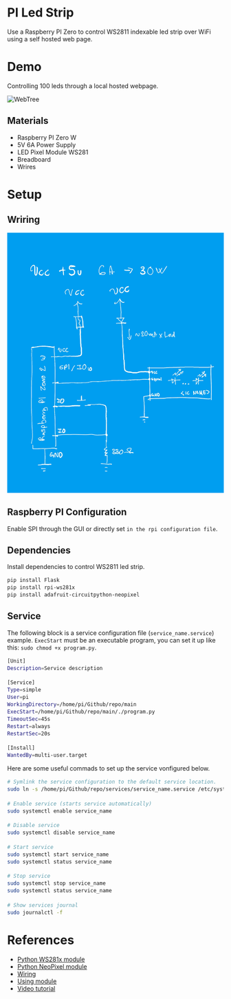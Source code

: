 # PI Led Strip
Use a Raspberry PI Zero to control WS2811 indexable led strip over WiFi using a self hosted web page.

# Demo
Controlling 100 leds through a local hosted webpage.  

![WebTree](./preview/demo.gif)

## Materials
- Raspberry PI Zero W
- 5V 6A Power Supply
- LED Pixel Module WS281
- Breadboard
- Wrires

# Setup
## Wriring
![Wiring](./preview/wiring.png)

## Raspberry PI Configuration
Enable SPI through the GUI or directly set `` in the rpi configuration file ``.

## Dependencies
Install dependencies to control WS2811 led strip.
```bash
pip install Flask
pip install rpi-ws281x
pip install adafruit-circuitpython-neopixel
```
## Service
The following block is a service configuration file (`service_name.service`) example. `ExecStart` must be an executable program, you can set it up like this: `sudo chmod +x program.py`.

```bash
[Unit]
Description=Service description

[Service]
Type=simple
User=pi
WorkingDirectory=/home/pi/Github/repo/main
ExecStart=/home/pi/Github/repo/main/./program.py
TimeoutSec=45s
Restart=always
RestartSec=20s

[Install]
WantedBy=multi-user.target
```

Here are some useful commads to set up the service vonfigured below.
```bash
# Symlink the service configuration to the default service location.
sudo ln -s /home/pi/Github/repo/services/service_name.service /etc/systemd/system

# Enable service (starts service automatically)
sudo systemctl enable service_name

# Disable service
sudo systemctl disable service_name

# Start service
sudo systemctl start service_name
sudo systemctl status service_name

# Stop service
sudo systemctl stop service_name
sudo systemctl status service_name

# Show services journal
sudo journalctl -f
```

# References
- [Python WS281x module](https://pypi.org/project/rpi-ws281x/)
- [Python NeoPixel module](https://docs.circuitpython.org/projects/neopixel/en/latest/)
- [Wiring](https://learn.adafruit.com/neopixels-on-raspberry-pi/raspberry-pi-wiring)
- [Using module](https://tutorials-raspberrypi.com/how-to-control-a-raspberry-pi-ws2801-rgb-led-strip/)
- [Video tutorial](https://www.youtube.com/watch?v=KJupt2LIjp4)
